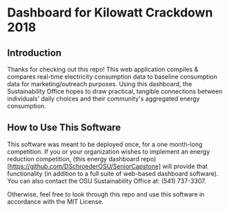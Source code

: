 # Dashboard for Kilowatt Crackdown 2018
## Introduction
Thanks for checking out this repo! This web application compiles & compares real-time electricity consumption data to baseline consumption data for marketing/outreach purposes. Using this dashboard, the Sustainability Office hopes to draw practical, tangible connections between individuals' daily choices and their community's aggregated energy consumption.

## How to Use This Software
This software was meant to be deployed once, for a one month-long competition. If you or your organization wishes to implement an energy reduction competition, (this energy dashboard repo) [https://github.com/DSchroederOSU/SeniorCapstone] will provide that functionality (in addition to a full suite of web-based dashboard software). You can also contact the OSU Sustainability Office at: (541) 737-3307.

Otherwise, feel free to look through this repo and use this software in accordance with the MIT License.
